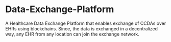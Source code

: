 # Data-Exchange-Platform
A Healthcare Data Exchange Platform that enables exchange of CCDAs over EHRs using blockchains. Since, the data is exchanged in a decentralized way, any EHR from any location can join the exchange network.
